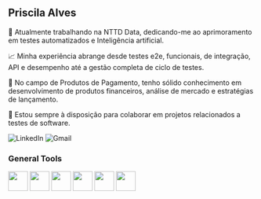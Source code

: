 ## Priscila Alves

🔭 Atualmente trabalhando na NTTD Data, dedicando-me ao aprimoramento em testes automatizados e Inteligência artificial.

📈 Minha experiência abrange desde testes e2e, funcionais, de integração, API e desempenho até a gestão completa de ciclo de testes.

💼 No campo de Produtos de Pagamento, tenho sólido conhecimento em desenvolvimento de produtos financeiros, análise de mercado e estratégias de lançamento.

👥 Estou sempre à disposição para colaborar em projetos relacionados a testes de software.

<div display="inline">

![LinkedIn](https://img.shields.io/badge/linkedin-%230077B5.svg?style=for-the-badge&logo=linkedin&logoColor=white/https://www.linkedin.com/in/priscila-alves-costa/)
![Gmail](https://img.shields.io/badge/Gmail-D14836?style=for-the-badge&logo=gmail&logoColor=white/alvescosta)
</div>



### General Tools 
<div display="inline">
 <img width="40" height="40" src="https://cdn.jsdelivr.net/gh/devicons/devicon@latest/icons/python/python-original.svg" />
 
  <img width="40" height="40" src="https://cdn.jsdelivr.net/gh/devicons/devicon@latest/icons/cypressio/cypressio-original.svg" />
  
  <img width="40" height="40" src="https://cdn.jsdelivr.net/gh/devicons/devicon@latest/icons/javascript/javascript-original.svg" />
  
  <img width="40" height="40" src="https://cdn.jsdelivr.net/gh/devicons/devicon@latest/icons/postman/postman-original.svg" />
  
  <img width="40" height="40" src="https://cdn.jsdelivr.net/gh/devicons/devicon@latest/icons/azuredevops/azuredevops-original.svg" />
            
  <img width="40" height="40" src="https://cdn.jsdelivr.net/gh/devicons/devicon@latest/icons/github/github-original.svg" />
          
  </div>
          
          
          
